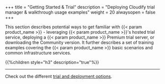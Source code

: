 +++
title = "Getting Started & Trial"
description = "Deploying Cloudify trial manager & walkthrough usage examples"
weight = 20
alwaysopen = false
+++

This section describes potential ways to get familiar with {{< param product_name >}} - leveraging {{< param product_name >}}'s hosted trial service, deploying a {{< param product_name >}} Premium trial server, or downloading the Community version. It further describes a set of training examples covering the {{< param product_name >}} basic scenarios and common infrastructure services.


{{%children style="h3" description="true"%}}

___
Check out the different [trial and deployment options](https://cloudify.co/download).
